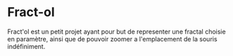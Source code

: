 # Fract-ol

Fract'ol est un petit projet ayant pour but de representer une fractal choisie en paramètre, 
ainsi que de pouvoir zoomer a l'emplacement de la souris indéfiniment.

